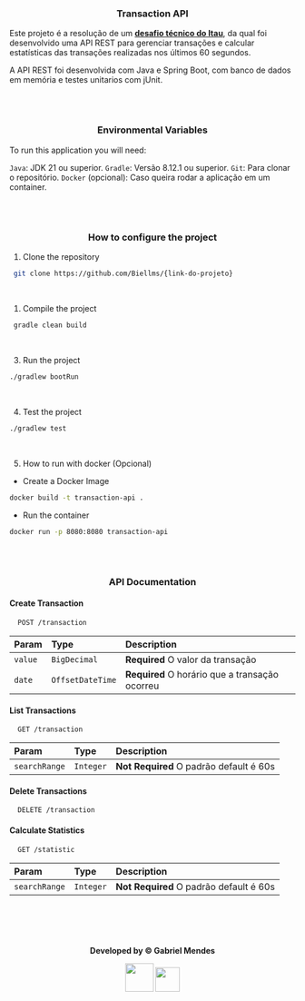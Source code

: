 <div align="center">

### Transaction API

</div>

Este projeto é a resolução de um **[desafio técnico do Itau](https://github.com/rafaellins-itau/desafio-itau-vaga-99-junior)**, da qual foi desenvolvido
 uma API REST para gerenciar transações e calcular estatísticas das transações realizadas nos últimos 60 segundos. 
 
 A API REST foi desenvolvida com Java e Spring Boot, com banco de dados em memória e testes unitarios com jUnit.

<br>

#

<div align="center">

### Environmental Variables

</div>

To run this application you will need:

`Java`: JDK 21 ou superior.
`Gradle`: Versão 8.12.1 ou superior.
`Git`: Para clonar o repositório.
`Docker` (opcional): Caso queira rodar a aplicação em um container.

<div align="center">

<br>

#

### How to configure the project

</div>

1. Clone the repository

```bash
 git clone https://github.com/Biellms/{link-do-projeto}
```

<br>

1. Compile the project

```bash
 gradle clean build
```

<br>

3. Run the project

```bash
./gradlew bootRun
```

<br>

4. Test the project

```bash
./gradlew test
```

<br>

5. How to run with docker (Opcional)

- Create a Docker Image

```bash
docker build -t transaction-api .
```

- Run the container

```bash
docker run -p 8080:8080 transaction-api
```

<br>

#

<div align="center">

### API Documentation

</div>

#### Create Transaction

```http
  POST /transaction
```

| Param   | Type       | Description                           |
| :---------- | :--------- | :---------------------------------- |
| `value` | `BigDecimal` | **Required** O valor da transação 
| `date` | `OffsetDateTime` | **Required** O horário que a transação ocorreu

#### List Transactions

```http
  GET /transaction
```

| Param   | Type       | Description                                   |
| :---------- | :--------- | :------------------------------------------ |
| `searchRange` | `Integer` | **Not Required** O padrão default é 60s  |

#### Delete Transactions

```http
  DELETE /transaction
```

#### Calculate Statistics

```http
  GET /statistic
```

| Param   | Type       | Description                                   |
| :---------- | :--------- | :------------------------------------------ |
| `searchRange` | `Integer` | **Not Required** O padrão default é 60s  |

<br><br>

#

<div align="center">

**Developed by © Gabriel Mendes**

<a href="https://www.linkedin.com/in/gabriel-mendes-0706ab1b8" target="_blank"><img src="https://img.shields.io/badge/-Linkedin-blue" width="50px" target="_blank"></a> <a href="https://github.com/Biellms" target="_blank"><img src="https://img.shields.io/badge/-Github-gray" width="43px" target="_blank"></a>

</div>